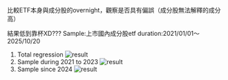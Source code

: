 比較ETF本身與成分股的overnight，觀察是否具有偏誤（成分股無法解釋的成分高）

結果低到靠杯XD???
Sample:上市國內成分股etf
duration:2021/01/01～2025/10/20
1. Total regression
 ![result](https://meee.com.tw/T0rXTio.png)
2. Sample during 2021 to 2023
   ![result](https://meee.com.tw/GtdZkHv.png)
3. Sample since 2024
![result](https://meee.com.tw/LitLzu1.png)

